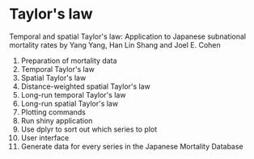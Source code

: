 # Taylor's law
Temporal and spatial Taylor's law: Application to Japanese subnational mortality rates
by Yang Yang, Han Lin Shang and Joel E. Cohen

1. Preparation of mortality data
2. Temporal Taylor's law
3. Spatial Taylor's law
4. Distance-weighted spatial Taylor's law
5. Long-run temporal Taylor's law
6. Long-run spatial Taylor's law
7. Plotting commands
8. Run shiny application
9. Use dplyr to sort out which series to plot
10. User interface
11. Generate data for every series in the Japanese Mortality Database
